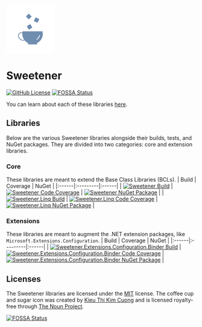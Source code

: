 [![Sweetener Alt Icon](src/Resources/Sweetener-Alt.png)](https://thenounproject.com/kieukimcuong/)

# Sweetener
[![GitHub License](https://img.shields.io/github/license/wsugarman/Sweetener?label=License)](https://github.com/wsugarman/Sweetener/blob/main/LICENSE)
[![FOSSA Status](https://app.fossa.com/api/projects/git%2Bgithub.com%2Fwsugarman%2FSweetener.svg?type=shield)](https://app.fossa.com/projects/git%2Bgithub.com%2Fwsugarman%2FSweetener?ref=badge_shield)

You can learn about each of these libraries [here](https://wsugarman.github.io/Sweetener).

## Libraries
Below are the various Sweetener libraries alongside their builds, tests, and NuGet packages. They are divided into
two categories: core and extension libraries.

### Core
These libraries are meant to extend the Base Class Libraries (BCLs).
| Build | Coverage | NuGet |
|:------|:---------|:------|
| [![Sweetener Build](https://github.com/wsugarman/Sweetener/actions/workflows/sweetener-ci.yml/badge.svg)](https://github.com/wsugarman/Sweetener/actions/workflows/sweetener-ci.yml) | [![Sweetener Code Coverage](https://codecov.io/gh/wsugarman/Sweetener/branch/main/graph/badge.svg?flag=Sweetener)](https://codecov.io/gh/wsugarman/Sweetener) | [![Sweetener NuGet Package](https://img.shields.io/nuget/vpre/Sweetener?label=NuGet&logo=NuGet)](https://www.nuget.org/packages/Sweetener/) |
| [![Sweetener.Linq Build](https://github.com/wsugarman/Sweetener/actions/workflows/sweetener.linq-ci.yml/badge.svg)](https://github.com/wsugarman/Sweetener/actions/workflows/sweetener.linq-ci.yml) | [![Sweetener.Linq Code Coverage](https://codecov.io/gh/wsugarman/Sweetener/branch/main/graph/badge.svg?flag=Sweetener.Linq)](https://codecov.io/gh/wsugarman/Sweetener) | [![Sweetener.Linq NuGet Package](https://img.shields.io/nuget/vpre/Sweetener.Linq?label=NuGet&logo=NuGet)](https://www.nuget.org/packages/Sweetener.Linq/) |


### Extensions
These libraries are meant to augment the .NET extension packages, like `Microsoft.Extensions.Configuration`.
| Build | Coverage | NuGet |
|:------|:---------|:------|
| [![Sweetener.Extensions.Configuration.Binder Build](https://github.com/wsugarman/Sweetener/actions/workflows/sweetener.extensions.configuration.binder-ci.yml/badge.svg)](https://github.com/wsugarman/Sweetener/actions/workflows/sweetener.extensions.configuration.binder-ci.yml) | [![Sweetener.Extensions.Configuration.Binder Code Coverage](https://codecov.io/gh/wsugarman/Sweetener/branch/main/graph/badge.svg?flag=Configuration.Binder)](https://codecov.io/gh/wsugarman/Sweetener) | [![Sweetener.Extensions.Configuration.Binder NuGet Package](https://img.shields.io/nuget/vpre/Sweetener.Extensions.Configuration.Binder?label=NuGet&logo=NuGet)](https://www.nuget.org/packages/Sweetener.Extensions.Configuration.Binder/) |

## Licenses
The Sweetener libraries are licensed under the [MIT](https://github.com/wsugarman/Sweetener/blob/main/LICENSE)
license. The coffee cup and sugar icon was created by [Kieu Thi Kim Cuong](https://thenounproject.com/kieukimcuong/)
and is licensed royalty-free through [The Noun Project](https://thenounproject.com/).


[![FOSSA Status](https://app.fossa.com/api/projects/git%2Bgithub.com%2Fwsugarman%2FSweetener.svg?type=large)](https://app.fossa.com/projects/git%2Bgithub.com%2Fwsugarman%2FSweetener?ref=badge_large)